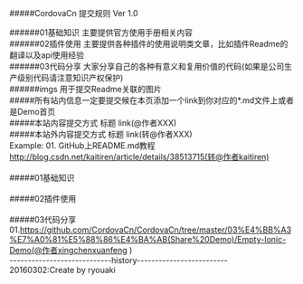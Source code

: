 #####CordovaCn 提交规则 Ver 1.0<br>

######01基础知识 主要提供官方使用手册相关内容<br>
######02插件使用 主要提供各种插件的使用说明类文章，比如插件Readme的翻译以及api使用经验<br>
######03代码分享 大家分享自己的各种有意义和复用价值的代码(如果是公司生产级别代码请注意知识产权保护)<br>
######imgs     用于提交Readme关联的图片<br>
#####所有站内信息一定要提交候在本页添加一个link到你对应的*.md文件上或者是Demo首页<br>
#####本站内容提交方式    标题 link(@作者XXX)<br>
#####本站外内容提交方式  标题 link(转@作者XXX)<br>
Example: 01. GitHub上README.md教程 http://blog.csdn.net/kaitiren/article/details/38513715(转@作者kaitiren)<br>
<br>
#####01基础知识<br>
<br>
#####02插件使用<br>
<br>
#####03代码分享<br>
01.https://github.com/CordovaCn/CordovaCn/tree/master/03%E4%BB%A3%E7%A0%81%E5%88%86%E4%BA%AB(Share%20Demo)/Empty-Ionic-Demo(@作者xingchenxuanfeng )
<br>
----------------------------history-------------------------<br>
20160302:Create by ryouaki<br>
